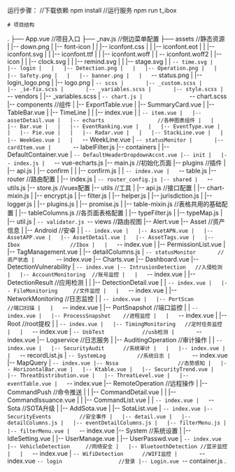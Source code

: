 运行步骤：
      //下载依赖
      npm install
      //运行服务
      npm run t_ibox
```
# 项目结构

```
.
├── App.vue                    //项目入口
├── _nav.js                    //侧边菜单配置
├── assets                     //静态资源
|   |-- down.png
|   |-- font-icon
|   |   |-- iconfont.css
|   |   |-- iconfont.eot
|   |   |-- iconfont.svg
|   |   |-- iconfont.ttf
|   |   |-- iconfont.woff
|   |   -- iconfont.woff2
|   |-- icon
|   |   |-- clock.svg
|   |   |-- remind.svg
|   |   |-- stage.svg
|   |   `-- time.svg
|   |-- login
|   |   |-- Detection.png
|   |   |-- Operation.png
|   |   |-- Safety.png
|   |   |-- banner.png
|   |   `-- status.png
|   |-- login_logo.png
|   |-- logo.png
|   `-- scss
|       |-- _custom.scss
|       |-- _ie-fix.scss
|       |-- _variables.scss
|       |-- style.scss
|       `-- vendors
|           |-- _variables.scss
|           `-- chart.js
|               `-- chart.scss
|-- components                //组件
|   |-- ExportTable.vue
|   |-- SummaryCard.vue
|   |-- TableBar.vue
|   |-- TimeLine
|   |   |-- index.vue
|   |   `-- item.vue
|   |-- assetDetail.vue
|   |-- echarts                 //各种图表组件
|   |   |-- Bar.vue
|   |   |-- EventRanking.vue
|   |   |-- EventType.vue
|   |   |-- Pie.vue
|   |   |-- Radar.vue
|   |   |-- StackLine.vue
|   |   |-- WeekGeo.vue
|   |   `-- WeekLine.vue
|   `-- statusMonitor
|       |-- cardItem.vue
|       `-- labelFilter.js
|-- containers
|   |-- DefaultContainer.vue
|   `-- DefaultHeaderDropdownAccnt.vue
|-- init
|   |-- index.js
|   `-- vue-echarts.js
|-- main.js                    //初始化页面
|-- plugins                    //插件
|   |-- api.js
|   |-- confirm
|   |   |-- confirm.js
|   |   `-- index.vue
|   `-- table.js
|-- router                     //路由配置
|   |-- index.js
|   `-- router_config.js
|-- shared
|   `-- utils.js
|-- store.js                     //vuex配置
|-- utils                      //工具
|   |-- api.js                   //接口配置
|   |-- chart-mixin.js
|   |-- encrypt.js
|   |-- filter.js
|   |-- helper.js
|   |-- jurisdiction.js
|   |-- logger.js
|   |-- plugins.js
|   |-- promise.js
|   |-- table-mixin.js           //表格共用的基础配置
|   |-- tableColumns.js          //各页面表格配置
|   |-- typeFilter.js
|   |-- typeMap.js
|   |-- util.js
|   `-- validator.js
`-- views                //路由视图
    |-- Alert.vue
    |-- Asset                 //资产信息
    |   |-- Android             //安卓
    |   |   `-- index.vue
    |   |-- AssetAPN.vue
    |   |-- AssetAPP.vue
    |   |-- AssetDetail.vue
    |   |-- AssetTags.vue
    |   |-- Ibox                //Ibox
    |   |   `-- index.vue
    |   |-- PermissionList.vue
    |   |-- TagManagement.vue
    |   |-- detailColumns.js
    |   `-- statusMonitor       //资产状态
    |       `-- index.vue
    |-- Charts.vue
    |-- Dashboard.vue
    |-- DetectionVulnerability
    |   `-- index.vue
    |-- IntrusionDetection   //入侵检测
    |   |-- AccountMonitoring  //账号监控
    |   |   `-- index.vue
    |   |-- DetectionResult    //应用检测
    |   |   |-- DetectionDetail.vue
    |   |   `-- index.vue
    |   |-- FileMonitoring     //文件监控
    |   |   `-- index.vue
    |   |-- NetworkMonitoring  //日志监控
    |   |   `-- index.vue
    |   |-- PortScan           //端口扫描
    |   |   `-- index.vue
    |   |-- PortSnapshot       //端口监控
    |   |   `-- index.vue
    |   |-- ProcessSnapshot    //进程监控
    |   |   `-- index.vue
    |   |-- Root               //root提权
    |   |   `-- index.vue
    |   |-- TimingMonitoring   //定时任务监控
    |   |   `-- index.vue
    |   `-- UsbTest            //usb检测
    |       `-- index.vue
    |-- Logservice           //日志服务
    |   |-- AuditingOperation  //审计操作
    |   |   `-- index.vue
    |   |-- SecurityAudit      //系统审计
    |   |   |-- index.vue
    |   |   `-- recordList.js
    |   `-- SystemLog          //系统日志
    |       `-- index.vue
    |-- MapQuery
    |   `-- index.vue
    |-- Nssa                   //态势感知
    |   |-- HorizontalBar.vue
    |   |-- Ktable.vue
    |   |-- SecurityTrend.vue
    |   |-- ThreatDistribution.vue
    |   |-- ThreatLevel.vue
    |   |-- eventTable.vue
    |   `-- index.vue
    |-- RemoteOperation        //远程操作
    |   |-- CommandPush        //命令推送
    |   |   |-- CommandDetail.vue
    |   |   |-- CommandIssuance.vue
    |   |   |-- CommandList.vue
    |   |   `-- index.vue
    |   `-- Sota               //SOTA升级
    |       |-- AddSota.vue
    |       |-- SotaList.vue
    |       `-- index.vue
    |-- SecurityEvents         //安全事件
    |   |-- detail.vue
    |   |-- detailColumns.js
    |   |-- eventDetailColumns.js
    |   |-- filterMenu.js
    |   |-- filterMenu.vue
    |   `-- index.vue
    |-- System                 //系统设置
    |   |-- IdleSetting.vue
    |   |-- UserManage.vue
    |   |-- UserPasswd.vue
    |   `-- index.vue
    |-- VehicleDetection     //网络安全
    |   |-- BluetoothDetection //蓝牙监控
    |   |   `-- index.vue
    |   `-- WifiDetection      //WIFI监控
    |       `-- index.vue
    `-- login                  //登录
        |-- Login.vue
        `-- container.js
.
